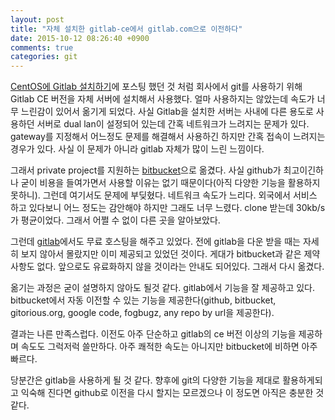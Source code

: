 ```yaml
---
layout: post
title: "자체 설치한 gitlab-ce에서 gitlab.com으로 이전하다"
date: 2015-10-12 08:26:40 +0900
comments: true
categories: git
---
```


[CentOS에 Gitlab 설치하기](/2015/09/22/how-to-install-gitlib-on-centos/)에 포스팅 했던 것 처럼 회사에서 git를 사용하기 위해 Gitlab CE 버전을 자체 서버에 설치해서 사용했다. 얼마 사용하지는 않았는데 속도가 너무 느린감이 있어서 옮기게 되었다. 사실 Gitlab을 설치한 서버는 사내에 다른 용도로 사용하던 서버로 dual lan이 설정되어 있는데 간혹 네트워크가 느려지는 문제가 있다. gateway를 지정해서 어느정도 문제를 해결해서 사용하긴 하지만 간혹 접속이 느려지는 경우가 있다. 사실 이 문제가 아니라 gitlab 자체가 많이 느린 느낌이다.

그래서 private project를 지원하는 [bitbucket](https://bitbucket.org/)으로 옮겼다. 사실 github가 최고이긴하나 굳이 비용을 들여가면서 사용할 이유는 없기 때문이다(아직 다양한 기능을 활용하지 못하니). 그런데 여기서도 문제에 부딪혔다. 네트워크 속도가 느리다. 외국에서 서비스 하고 있다보니 어느 정도는 감안해야 하지만 그래도 너무 느렸다. clone 받는데 30kb/s 가 평균이었다. 그래서 어쩔 수 없이 다른 곳을 알아보았다.

그런데 [gitlab](https://gitlab.com/)에서도 무료 호스팅을 해주고 있었다. 전에 gitlab을 다운 받을 때는 자세히 보지 않아서 몰랐지만 이미 제공되고 있었던 것이다. 게대가 bitbucket과 같은 제약 사항도 없다. 앞으로도 유료화하지 않을 것이라는 안내도 되어있다. 그래서 다시 옮겼다.

옮기는 과정은 굳이 설명하지 않아도 될것 같다. gitlab에서 기능을 잘 제공하고 있다. bitbucket에서 자동 이전할 수 있는 기능을 제공한다(github, bitbucket, gitorious.org, google code, fogbugz, any repo by url을 제공한다).

결과는 나른 만족스럽다. 이전도 아주 단순하고 gitlab의 ce 버전 이상의 기능을 제공하며 속도도 그럭저럭 쓸만하다. 아주 쾌적한 속도는 아니지만 bitbucket에 비하면 아주 빠르다.

당분간은 gitlab을 사용하게 될 것 같다. 향후에 git의 다양한 기능을 제대로 활용하게되고 익숙해 진다면 github로 이전을 다시 할지는 모르겠으나 이 정도면 아직은 충분한 것 같다.
